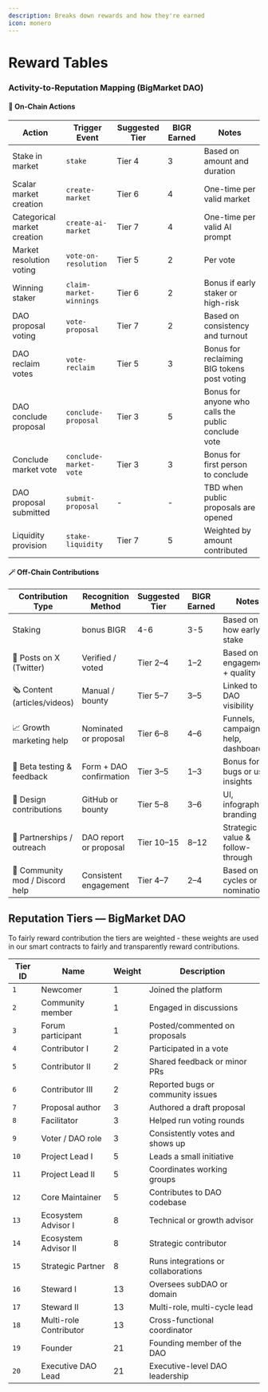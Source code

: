 ```yaml
---
description: Breaks down rewards and how they're earned
icon: monero
---
```


# Reward Tables

### Activity-to-Reputation Mapping (BigMarket DAO)

#### 🔗 **On-Chain Actions**

| Action                      | Trigger Event           | Suggested Tier | BIGR Earned | Notes                                               |
| --------------------------- | ----------------------- | -------------- | ----------- | --------------------------------------------------- |
| Stake in market             | `stake`                 | Tier 4         | 3           | Based on amount and duration                        |
| Scalar market creation      | `create-market`         | Tier 6         | 4           | One-time per valid market                           |
| Categorical market creation | `create-ai-market`      | Tier 7         | 4           | One-time per valid AI prompt                        |
| Market resolution voting    | `vote-on-resolution`    | Tier 5         | 2           | Per vote                                            |
| Winning staker              | `claim-market-winnings` | Tier 6         | 2           | Bonus if early staker or high-risk                  |
| DAO proposal voting         | `vote-proposal`         | Tier 7         | 2           | Based on consistency and turnout                    |
| DAO reclaim votes           | `vote-reclaim`          | Tier 5         | 3           | Bonus for reclaiming BIG tokens post voting         |
| DAO conclude proposal       | `conclude-proposal`     | Tier 3         | 5           | Bonus for anyone who calls the public conclude vote |
| Conclude market vote        | `conclude-market-vote`  | Tier 3         | 3           | Bonus for first person to conclude                  |
| DAO proposal submitted      | `submit-proposal`       | -              | -           | TBD when public proposals are opened                |
| Liquidity provision         | `stake-liquidity`       | Tier 7         | 5           | Weighted by amount contributed                      |

#### 🪄 **Off-Chain Contributions**

| Contribution Type               | Recognition Method      | Suggested Tier | BIGR Earned | Notes                              |
| ------------------------------- | ----------------------- | -------------- | ----------- | ---------------------------------- |
| Staking                         | bonus BIGR              | 4-6            | 3-5         | Based on how early to stake        |
| 🧵 Posts on X (Twitter)         | Verified / voted        | Tier 2–4       | 1–2         | Based on engagement + quality      |
| 🗞️ Content (articles/videos)   | Manual / bounty         | Tier 5–7       | 3–5         | Linked to DAO visibility           |
| 📈 Growth marketing help        | Nominated or proposal   | Tier 6–8       | 4–6         | Funnels, campaign help, dashboards |
| 🧪 Beta testing & feedback      | Form + DAO confirmation | Tier 3–5       | 1–3         | Bonus for bugs or user insights    |
| 🎨 Design contributions         | GitHub or bounty        | Tier 5–8       | 3–6         | UI, infographics, branding         |
| 🤝 Partnerships / outreach      | DAO report or proposal  | Tier 10–15     | 8–12        | Strategic value & follow-through   |
| 🧙 Community mod / Discord help | Consistent engagement   | Tier 4–7       | 2–4         | Based on cycles or nomination      |

## Reputation Tiers — BigMarket DAO

To fairly reward contribution the tiers are weighted - these weights are used in our smart contracts to fairly and transparently reward contributions.

| Tier ID | Name                   | Weight | Description                         |
| ------- | ---------------------- | ------ | ----------------------------------- |
| `1`     | Newcomer               | 1      | Joined the platform                 |
| `2`     | Community member       | 1      | Engaged in discussions              |
| `3`     | Forum participant      | 1      | Posted/commented on proposals       |
| `4`     | Contributor I          | 2      | Participated in a vote              |
| `5`     | Contributor II         | 2      | Shared feedback or minor PRs        |
| `6`     | Contributor III        | 2      | Reported bugs or community issues   |
| `7`     | Proposal author        | 3      | Authored a draft proposal           |
| `8`     | Facilitator            | 3      | Helped run voting rounds            |
| `9`     | Voter / DAO role       | 3      | Consistently votes and shows up     |
| `10`    | Project Lead I         | 5      | Leads a small initiative            |
| `11`    | Project Lead II        | 5      | Coordinates working groups          |
| `12`    | Core Maintainer        | 5      | Contributes to DAO codebase         |
| `13`    | Ecosystem Advisor I    | 8      | Technical or growth advisor         |
| `14`    | Ecosystem Advisor II   | 8      | Strategic contributor               |
| `15`    | Strategic Partner      | 8      | Runs integrations or collaborations |
| `16`    | Steward I              | 13     | Oversees subDAO or domain           |
| `17`    | Steward II             | 13     | Multi-role, multi-cycle lead        |
| `18`    | Multi-role Contributor | 13     | Cross-functional coordinator        |
| `19`    | Founder                | 21     | Founding member of the DAO          |
| `20`    | Executive DAO Lead     | 21     | Executive-level DAO leadership      |
